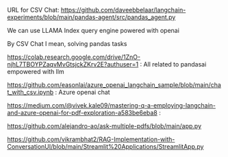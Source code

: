URL for CSV Chat: https://github.com/daveebbelaar/langchain-experiments/blob/main/pandas-agent/src/pandas_agent.py

We can use LLAMA Index query engine powered with openai

By CSV Chat I mean, solving pandas tasks

https://colab.research.google.com/drive/1ZnO-njhL7TBOYPZaqvMvGtsjckZKrv2E?authuser=1 : All related to pandasai empowered with llm

https://github.com/easonlai/azure_openai_langchain_sample/blob/main/chat_with_csv.ipynb : Azure openai chat

https://medium.com/@vivek.kale09/mastering-q-a-employing-langchain-and-azure-openai-for-pdf-exploration-a583be6eba8 : 


https://github.com/alejandro-ao/ask-multiple-pdfs/blob/main/app.py

https://github.com/vikrambhat2/RAG-Implementation-with-ConversationUI/blob/main/Streamlit%20Applications/StreamlitApp.py
